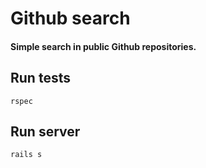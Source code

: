# Github search

#### Simple search in public Github repositories.

## Run tests
`rspec`

## Run server
`rails s`


